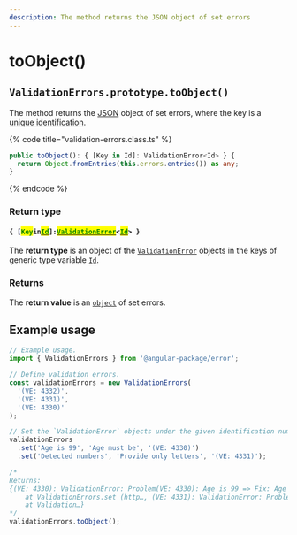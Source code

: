```yaml
---
description: The method returns the JSON object of set errors
---
```


# toObject()

## `ValidationErrors.prototype.toObject()`

The method returns the [JSON](https://developer.mozilla.org/en-US/docs/Web/JavaScript/Reference/Global\_Objects/JSON) object of set errors, where the key is a [unique identification](../../getting-started/basic-concepts.md#unique-identification).

{% code title="validation-errors.class.ts" %}
```typescript
public toObject(): { [Key in Id]: ValidationError<Id> } {
  return Object.fromEntries(this.errors.entries()) as any;
}
```
{% endcode %}

### Return type

#### `{ [`<mark style="color:green;">`Key`</mark>`in`[<mark style="color:green;">`Id`</mark>](../7-generic-type-variables.md#validationerrors-less-than-id-greater-than)`]:`[<mark style="color:green;">`ValidationError`</mark>](broken-reference)`<`[<mark style="color:green;">`Id`</mark>](../7-generic-type-variables.md#validationerrors-less-than-id-greater-than)`> }`

The **return type** is an object of the [`ValidationError`](broken-reference) objects in the keys of generic type variable [`Id`](../7-generic-type-variables.md#validationerrors-less-than-id-greater-than).

### Returns

The **return value** is an [`object`](https://developer.mozilla.org/en-US/docs/Web/JavaScript/Reference/Global\_Objects/Object) of set errors.

## Example usage

```typescript
// Example usage.
import { ValidationErrors } from '@angular-package/error';

// Define validation errors.
const validationErrors = new ValidationErrors(
  '(VE: 4332)',
  '(VE: 4331)',
  '(VE: 4330)'
);

// Set the `ValidationError` objects under the given identification numbers.
validationErrors
  .set('Age is 99', 'Age must be', '(VE: 4330)')
  .set('Detected numbers', 'Provide only letters', '(VE: 4331)');

/*
Returns:
{(VE: 4330): ValidationError: Problem(VE: 4330): Age is 99 => Fix: Age must be
    at ValidationErrors.set (http…, (VE: 4331): ValidationError: Problem(VE: 4331): Detected numbers => Fix: Provide only letters
    at Validation…}
*/
validationErrors.toObject();
```
